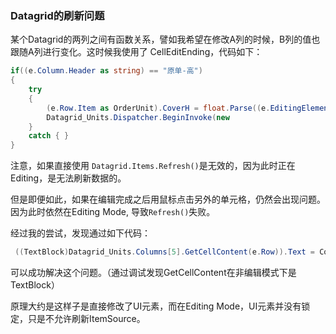 ### Datagrid的刷新问题

某个Datagrid的两列之间有函数关系，譬如我希望在修改A列的时候，B列的值也跟随A列进行变化。这时候我使用了 CellEditEnding，代码如下：

```c#
if((e.Column.Header as string) == "原单-高")
{
    try
    {
        (e.Row.Item as OrderUnit).CoverH = float.Parse((e.EditingElement as TextBox).Text) + client.DiffH;
        Datagrid_Units.Dispatcher.BeginInvoke(new                                              		Action(()=>Datagrid_Units.Items.Refresh()),                                             System.Windows.Threading.DispatcherPriority.Background);
    }
    catch { }
}
```

注意，如果直接使用 `Datagrid.Items.Refresh()`是无效的，因为此时正在Editing，是无法刷新数据的。

但是即便如此，如果在编辑完成之后用鼠标点击另外的单元格，仍然会出现问题。因为此时依然在Editing Mode, 导致`Refresh()`失败。

经过我的尝试，发现通过如下代码：

```c#
 ((TextBlock)Datagrid_Units.Columns[5].GetCellContent(e.Row)).Text = CoverH.ToString();
```

可以成功解决这个问题。（通过调试发现GetCellContent在非编辑模式下是TextBlock）

原理大约是这样子是直接修改了UI元素，而在Editing Mode，UI元素并没有锁定，只是不允许刷新ItemSource。